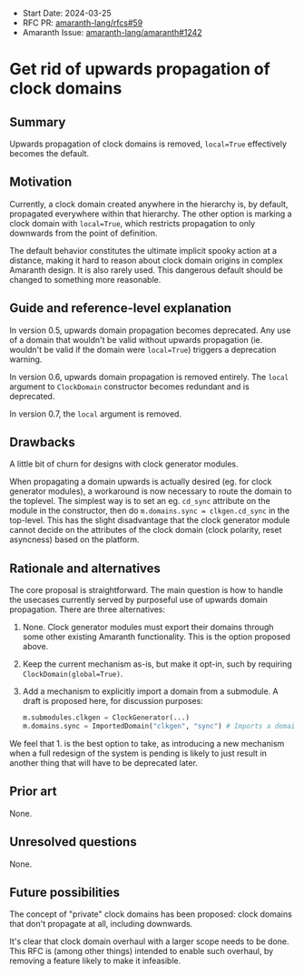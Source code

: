 - Start Date: 2024-03-25
- RFC PR: [amaranth-lang/rfcs#59](https://github.com/amaranth-lang/rfcs/pull/59)
- Amaranth Issue: [amaranth-lang/amaranth#1242](https://github.com/amaranth-lang/amaranth/issues/1242)

# Get rid of upwards propagation of clock domains

## Summary
[summary]: #summary

Upwards propagation of clock domains is removed, `local=True` effectively becomes the default.

## Motivation
[motivation]: #motivation

Currently, a clock domain created anywhere in the hierarchy is, by default, propagated everywhere within that hierarchy. The other option is marking a clock domain with `local=True`, which restricts propagation to only downwards from the point of definition.

The default behavior constitutes the ultimate implicit spooky action at a distance, making it hard to reason about clock domain origins in complex Amaranth design. It is also rarely used. This dangerous default should be changed to something more reasonable.

## Guide and reference-level explanation
[explanation]: #explanation

In version 0.5, upwards domain propagation becomes deprecated. Any use of a domain that wouldn't be valid without upwards propagation (ie. wouldn't be valid if the domain were `local=True`) triggers a deprecation warning.

In version 0.6, upwards domain propagation is removed entirely. The `local` argument to `ClockDomain` constructor becomes redundant and is deprecated.

In version 0.7, the `local` argument is removed.

## Drawbacks
[drawbacks]: #drawbacks

A little bit of churn for designs with clock generator modules.

When propagating a domain upwards is actually desired (eg. for clock generator modules), a workaround is now necessary to route the domain to the toplevel. The simplest way is to set an eg. `cd_sync` attribute on the module in the constructor, then do `m.domains.sync = clkgen.cd_sync` in the top-level. This has the slight disadvantage that the clock generator module cannot decide on the attributes of the clock domain (clock polarity, reset asyncness) based on the platform.

## Rationale and alternatives
[rationale-and-alternatives]: #rationale-and-alternatives

The core proposal is straightforward. The main question is how to handle the usecases currently served by purposeful use of upwards domain propagation. There are three alternatives:

1. None. Clock generator modules must export their domains through some other existing Amaranth functionality. This is the option proposed above.
2. Keep the current mechanism as-is, but make it opt-in, such by requiring `ClockDomain(global=True)`.
3. Add a mechanism to explicitly import a domain from a submodule. A draft is proposed here, for discussion purposes:

   ```py
   m.submodules.clkgen = ClockGenerator(...)
   m.domains.sync = ImportedDomain("clkgen", "sync") # Imports a domain defined in the submodule "clkgen" named "sync".
   ```

We feel that 1. is the best option to take, as introducing a new mechanism when a full redesign of the system is pending is likely to just result in another thing that will have to be deprecated later.

## Prior art
[prior-art]: #prior-art

None.

## Unresolved questions
[unresolved-questions]: #unresolved-questions

None.

## Future possibilities
[future-possibilities]: #future-possibilities

The concept of "private" clock domains has been proposed: clock domains that don't propagate at all, including downwards.

It's clear that clock domain overhaul with a larger scope needs to be done. This RFC is (among other things) intended to enable such overhaul, by removing a feature likely to make it infeasible.

